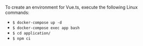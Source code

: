 To create an environment for Vue.ts, execute the following Linux commands:

- `$ docker-compose up -d`
- `$ docker-compose exec app bash`
- `$ cd application/`
- `$ npm ci`
